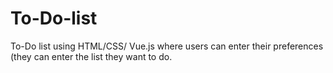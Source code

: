 # To-Do-list
To-Do list using HTML/CSS/ Vue.js where users can enter their preferences (they can enter the list they want to do. 
